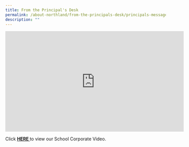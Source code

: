 ```yaml
---
title: From the Principal's Desk
permalink: /about-northland/from-the-principals-desk/principals-message-video/
description: ""
---
```

<iframe allowfullscreen="" allow="accelerometer; autoplay; clipboard-write; encrypted-media; gyroscope; picture-in-picture; web-share" frameborder="0" title="YouTube video player" src="https://www.youtube.com/embed/ZNbEhC2lbB8" height="315" width="560"></iframe>
<p>Click&nbsp;<strong><a href="/about-northland/school-corporate-video-2022" target=""><u>HERE</u>&nbsp;</a></strong>to view our School Corporate Video.&nbsp;</p>